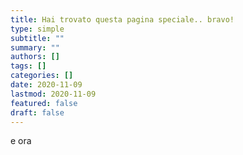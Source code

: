 ```yaml
---
title: Hai trovato questa pagina speciale.. bravo!
type: simple
subtitle: ""
summary: ""
authors: []
tags: []
categories: []
date: 2020-11-09
lastmod: 2020-11-09
featured: false
draft: false
---
```


e ora
